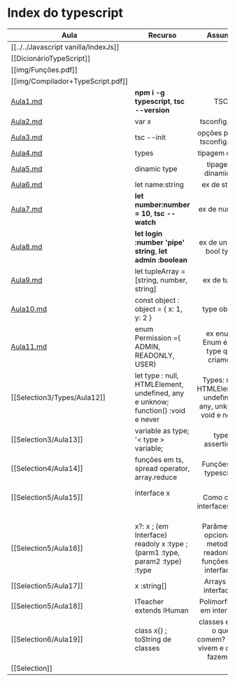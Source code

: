 # Index do typescript

| Aula                                                                     | Recurso                                                                         |                            Assunto                             |
| ------------------------------------------------------------------------ | ------------------------------------------------------------------------------- |:--------------------------------------------------------------:|
| [[../../Javascript vanilla/IndexJs]]                                     |                                                                                 |                                                                |
| [[DicionárioTypeScript]]                                                 |                                                                                 |                                                                |
| [[img/Funções.pdf]]                                                      |                                                                                 |                                                                |
| [[img/Compilador+TypeScript.pdf]]                                            |                                                                                 |                                                                |
| [Aula1.md](Selection1-2/Aula1.md)                                      | **npm i -g typescript**, **tsc --version**                                      |                              TSC                               |
| [Aula2.md](Selection2/Aula2.md)                                        | var x                                                                           |                         tsconfig.json                          |
| [Aula3.md](Selection2/Aula3.md)                                        | tsc --init                                                                      |                  opções para o tsconfig.json                   |
| [Aula4.md](Selection3/Aula4.md)                                        | types                                                                           |                         tipagem em ts                          |
| [Aula5.md](Selection3/Aula5.md)                                        | dinamic type                                                                    |                       tipagens dinamicas                       |
| [Aula6.md](Selection3/Types/Aula6.md)   | let name:string                                                                 |                          ex de string                          |
| [Aula7.md](Selection3/Types/Aula7.md)   | **let number:number = 10**, **tsc --watch**                                     |                          ex de number                          |
| [Aula8.md](Selection3/Types/Aula8.md)   | **let login :number 'pipe' string**, **let admin :boolean**                     |                    ex de union e bool type                     |
| [Aula9.md](Selection3/Types/Aula9.md)   | let tupleArray = [string, number, string]                                       |                          ex de tuple                           |
| [Aula10.md](Selection3/Types/Aula10.md) | const object : object = { x: 1, y: 2 }                                          |                          type object                           |
| [Aula11.md](Selection3/Types/Aula11.md) | enum Permission ={ ADMIN, READONLY, USER}                                       |              ex enum; Enum é um type que criamos               |
| [[Selection3/Types/Aula12]]                                              | let type : null, HTMLElement, undefined, any e unknow; function() :void e never | Types: null, HTMLElement, undefined, any, unknow, void e never |
| [[Selection3/Aula13]]                                                    | variable as type; '< type > variable;                                           |                        type assertions                         |
| [[Selection4/Aula14]]                                                    | funções em ts, spread operator, array.reduce                                    |                     Funções no typescript                      |
| [[Selection5/Aula15]]                                                    | interface x                                                                     |                     Como criar interfaces                      |
| [[Selection5/Aula16]]  |  x?: x ; (em Interface) readoly x :type ; (parm1 :type, param2 :type) :type  | Parâmetros opcionais, metodos readonly e funções em interfaces |
| [[Selection5/Aula17]]  | x :string[] | Arrays em interfaces |
| [[Selection5/Aula18]] | ITeacher extends IHuman | Polimorfismo em interface  |
| [[Selection6/Aula19]] | class x{} ; toString de classes  | classes en ts: o que comem? Onde vivem e o que fazem?  |
| [[Selection]] |  |  |
